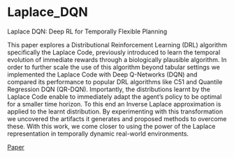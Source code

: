 # Laplace_DQN
Laplace DQN: Deep RL for Temporally Flexible Planning


This paper explores a Distributional Reinforcement Learning (DRL) algorithm specifically the Laplace Code, previously introduced to learn the temporal evolution of immediate rewards through a biologically plausible algorithm. In order to further scale the use of this algorithm beyond tabular settings we implemented the Laplace Code with Deep Q-Networks (DQN) and compared its performance to popular DRL algorithms like C51 and Quantile Regression DQN (QR-DQN). Importantly, the distributions learnt by the Laplace Code enable to immediately adapt the agent’s policy to be optimal for a smaller time horizon. To this end an Inverse Laplace approximation is applied to the learnt distribution. By experimenting with this transformation we uncovered the artifacts it generates and proposed methods to overcome these. With this work, we come closer to using the power of the Laplace representation in temporally dynamic real-world environments.

[Paper](https://github.com/alpayozkan/Laplace_DQN/blob/main/30_Laplace_DQN_Deep_RL_Algorit.pdf)
